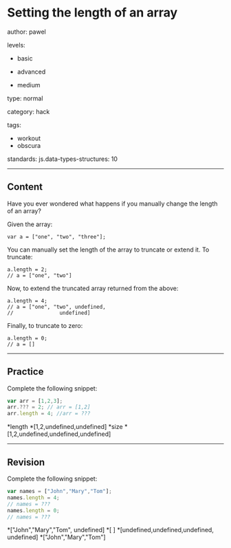# Setting the length of an array
author: pawel

levels:

  - basic

  - advanced

  - medium

type: normal

category: hack

tags:
  - workout
  - obscura

standards:
  js.data-types-structures: 10

---
## Content

Have you ever wondered what happens if you manually change the length of an array?

Given the array:

```
var a = ["one", "two", "three"];
```
You can manually set the length of the array to truncate or extend it. To truncate:
```
a.length = 2;
// a = ["one", "two"]

```

Now, to extend the truncated array returned from the above:
```
a.length = 4;
// a = ["one", "two", undefined,
//               undefined]
```
Finally, to truncate to zero:

```
a.length = 0;
// a = []

```

---
## Practice

Complete the following snippet:
```javascript
var arr = [1,2,3];
arr.??? = 2; // arr = [1,2]
arr.length = 4; //arr = ???
```
*length
*[1,2,undefined,undefined]
*size
*[1,2,undefined,undefined,undefined]

---
## Revision

Complete the following snippet:
```javascript
var names = ["John","Mary","Tom"];
names.length = 4;
// names = ???
names.length = 0;
// names = ???
```
*["John","Mary","Tom", undefined]
*[ ]
*[undefined,undefined,undefined, undefined]
*["John","Mary","Tom"]
